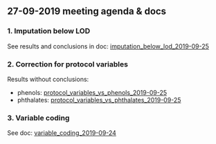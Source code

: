 ## 27-09-2019 meeting agenda & docs

### 1. Imputation below LOD

See results and conclusions in doc: [imputation_below_lod_2019-09-25](docs/imputation_below_lod_2019-09-25.html)

### 2. Correction for protocol variables

Results without conclusions:

* phenols: [protocol_variables_vs_phenols_2019-09-25](docs/protocol_variables_vs_phenols_2019-09-25.html)
* phthalates: [protocol_variables_vs_phthalates_2019-09-25](docs/protocol_variables_vs_phthalates_2019-09-25.html)

### 3. Variable coding

See doc: [variable_coding_2019-09-24](docs/variable_coding_2019-09-24.html)




